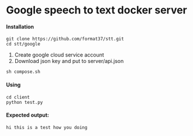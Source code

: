 # Google speech to text docker server
#### Installation
```
git clone https://github.com/format37/stt.git
cd stt/google
```
1. Create google cloud service account  
2. Download json key and put to server/api.json
```
sh compose.sh
```
#### Using
```
cd client
python test.py
```
#### Expected output:
```
hi this is a test how you doing
```